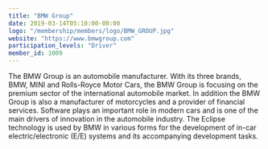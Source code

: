 ```yaml
---
title: "BMW Group"
date: 2019-03-14T05:10:00-00:00
logo: "/membership/members/logo/BMW_GROUP.jpg"
website: "https://www.bmwgroup.com"
participation_levels: "Driver"
member_id: 1009
---
```


The BMW Group is an automobile manufacturer. With its three brands, BMW, MINI and Rolls-Royce Motor Cars, the BMW Group is focusing on the premium sector of the international automobile market. In addition the BMW Group is also a manufacturer of motorcycles and a provider of financial services. Software plays an important role in modern cars and is one of the main drivers of innovation in the automobile industry. The Eclipse technology is used by BMW in various forms for the development of in-car electric/electronic (E/E) systems and its accompanying development tasks.
